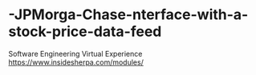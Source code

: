# -JPMorga-Chase-nterface-with-a-stock-price-data-feed
Software Engineering Virtual Experience https://www.insidesherpa.com/modules/
